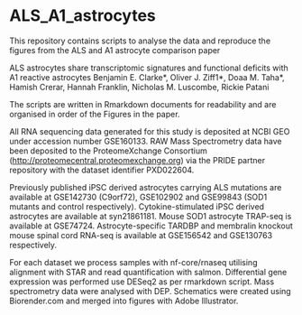 # ALS_A1_astrocytes
This repository contains scripts to analyse the data and reproduce the figures from the ALS and A1 astrocyte comparison paper

ALS astrocytes share transcriptomic signatures and functional deficits with A1 reactive astrocytes Benjamin E. Clarke*, Oliver J. Ziff1*, Doaa M. Taha*, Hamish Crerar, Hannah Franklin, Nicholas M. Luscombe, Rickie Patani

The scripts are written in Rmarkdown documents for readability and are organised in order of the Figures in the paper.

All RNA sequencing data generated for this study is deposited at NCBI GEO under accession number GSE160133. RAW Mass Spectrometry data have been deposited to the ProteomeXchange Consortium (http://proteomecentral.proteomexchange.org) via the PRIDE partner repository with the dataset identifier PXD022604.

Previously published iPSC derived astrocytes carrying ALS mutations are available at GSE142730 (C9orf72), GSE102902 and GSE99843 (SOD1 mutants and control respectively). Cytokine-stimulated iPSC derived astrocytes are available at syn21861181. Mouse SOD1 astrocyte TRAP-seq is available at GSE74724. Astrocyte-specific TARDBP and membralin knockout mouse spinal cord RNA-seq is available at GSE156542 and GSE130763 respectively.

For each dataset we process samples with nf-core/rnaseq utilising alignment with STAR and read quantification with salmon. Differential gene expression was performed use DESeq2 as per rmarkdown script. Mass spectrometry data were analysed with DEP. Schematics were created using Biorender.com and merged into figures with Adobe Illustrator.


